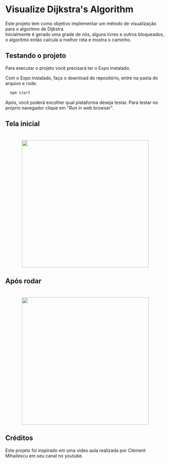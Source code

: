 # Visualize Dijkstra's Algorithm

Este projeto tem como objetivo implementar um método de visualização para o algoritmo de Dijkstra.
<br/>
Inicialmente é gerado uma grade de nós, alguns livres e outros bloqueados, o algoritmo então calcula a melhor rota e mostra o caminho.

## Testando o projeto

Para executar o projeto você precisará ter o Expo instalado.

Com o Expo instalado, faça o download do repositório, entre na pasta do arquivo e rode:

```sh
  npm start 
```
Após, você poderá escolher qual plataforma deseja testar. Para testar no próprio navegador clique em "Run in web browser".

## Tela inicial

<h1 align="center">
  <img src="https://user-images.githubusercontent.com/59981795/109810897-e8aa7580-7c08-11eb-9802-3d46c1ef54a3.png" width="400"/>
</h1>

## Após rodar

<h1 align="center">
  <img src="https://user-images.githubusercontent.com/59981795/109811303-67071780-7c09-11eb-9577-10dad7d2fd07.png" width="400"/>
</h1>

## Créditos

Este projeto foi inspirado em uma video aula realizada por Clément Mihailescu em seu canal no youtube.



